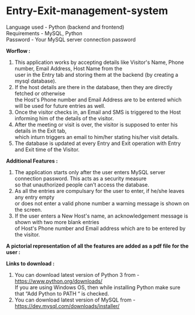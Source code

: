 # Entry-Exit-management-system <br />
Language used - Python (backend and frontend)<br />
Requirements - MySQL, Python<br />
Password - Your MySQL server connection password<br />

**Worflow :** <br />
1. This application works by accepting details like Visitor's Name, Phone number, Email Address, Host Name from the<br />
user in the Entry tab and storing them at the backend (by creating a mysql database).<br />
2. If the host details are there in the database, then they are directly fetched or otherwise<br />
the Host's Phone number and Email Address are to be entered which will be used for future entries as well.<br />
3. Once the visitor checks in, an Email and SMS is triggered to the Host informing him of the details of the visitor.<br />
4. After the meeting or visit is over, the visitor is supposed to enter his details in the Exit tab,<br />
which inturn triggers an email to him/her stating his/her visit details.<br />
5. The database is updated at every Entry and Exit operation with Entry and Exit time of the Visitor.<br />

**Additional Features :**
1. The application starts only after the user enters MySQL server connection password. This acts as a security measure<br />
so that unauthorized people can't access the database.<br />
2. As all the entries are compulsary for the user to enter, if he/she leaves any entry empty<br />
or does not enter a valid phone number a warning message is shown on the screen.<br />
3. If the user enters a New Host's name, an acknowledgement message is shown with two more blank entries<br />
of Host's Phone number and Email address which are to be entered by the visitor.<br />

**A pictorial representation of all the features are added as a pdf file for the user :**

**Links to download :**
1. You can download latest version of Python 3 from - https://www.python.org/downloads/ <br />
If you are using Windows OS, then while installing Python make sure that “Add Python to PATH “ is checked. <br />
2. You can download latest version of MySQL from - https://dev.mysql.com/downloads/installer/
